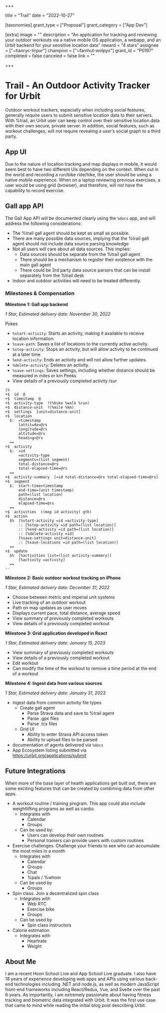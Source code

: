 +++

title = "Trail"
date = "2022-10-27"

[taxonomies]
grant_type = ["Proposal"]
grant_category = ["App Dev"]

[extra]
image = ""
description = "An application for tracking and reviewing your outdoor workouts via a native mobile OS application, a webapp, and an Urbit backend for your sensitive location data"
reward = "4 stars"
assignee = ["~hanryc-tirpur"]
champion = ["~famhut-wolpyx"]
grant_id = "P0197"
completed = false
canceled = false
link = ""

+++

# Trail - An Outdoor Activity Tracker for Urbit
Outdoor workout trackers, especially when including social features, generally require users to submit sensitive location data to their servers. With %trail, an Urbit user can keep control over their sensitive location data with their own secure, private server. In addition, social features, such as workout challenges, will not require revealing a user’s social graph to a third party.
## App UI
Due to the nature of location tracking and map displays in mobile, it would seem best to have two different UIs depending on the context.
When out in the world and recording a run/bike ride/hike, the user should be using a native mobile experience.
When on a laptop reviewing previous exercises, a user would be using grid (browser), and therefore, will not have the capability to record exercise.
## Gall app API
The Gall App API will be documented clearly using the `%docs` app, and will address the following considerations:
- The %trail gall agent should be kept as small as possible.
- There are many possible data sources, implying that the %trail gall agent should not include data source parsing knowledge
- Not all users will care about all data sources. This implies:
    - Data sources should be separate from the %trail gall agent
    - There should be a mechanism to register their existence with the main gall agent
    - There could be 3rd party data source parsers that can be install separately from the %trail desk
- Indoor and outdoor activities will need to be treated differently.

### Milestones & Compensation

**Milestone 1: Gall app backend**

*1 Star, Estimated delivery date: November 30, 2022*

Pokes
- `%start-activity`: Starts an activity, making it available to receive location information.
- `%save-path`: Saves a list of locations to the currently active activity.
- `%stop-activity`: Stops an activity, but will allow activity to be continued at a later time.
- `%end-activity`: Ends an activity and will not allow further updates.
- `%delete-activity`: Deletes an activity.
- `%save-settings`: Saves settings, including whether distance should be measured in miles or km
Peeks
- View details of a previously completed activity
/sur
```
|%
+$  id  @
+$  timestamp  @
+$  activity-type  ?(%bike %walk %run)
+$  distance-unit  ?(%mile %km)
+$  settings  [unit=distance-unit]
+$  location
  $:  =timestamp
      lattitude=@rs
      longitude=@rs
      altitude=@rs
      heading=@rs
  ==
+$  activity
  $:  =id
      =activity-type
      segments=(list segment)
      total-distance=@rs
      total-elapsed-time=@rs
  ==
+$  activity-summary  [=id total-distance=@rs total-elapsed-time=@rs]
+$  segment
  $:  start-time=timestamp
      end-time=(unit timestamp)
      path=(list location)
      distance=@rs
      elapsed-time=@rs
  ==
+$  activities  ((mop id activity) gth)
+$  action
  $%  [%start-activity =id =activity-type]
      :: [%stop-activity =id path=(list location)]
      :: [%end-activity =id path=(list location)]
      :: [%delete-activity =id]
      [%save-settings unit=distance-unit]
      :: [%save-locations =id path=(list location)]
  ==
+$  update
  $%  [%activities list=(list activity-summary)]
      [%activity =activity]
  ==
--
```

**Milestone 2: Basic outdoor workout tracking on iPhone**

*1 Star, Estimated delivery date: December 31, 2022*

- Choose between metric and imperial unit systems
- Live tracking of an outdoor workout
- Path on map updates as user moves
- Displays current pace, total distance, average speed
- View summary of previously completed workouts
- View details of a previously completed workout

**Milestone 3: Grid application developed in React**

*1 Star, Estimated delivery date: January 15, 2023*

- View summary of previously completed workouts
- View details of a previously completed workout
- Edit workout
- Can modify the time of the workout to remove a time period at the end of a workout

**Milestone 4: Ingest data from various sources**

*1 Star, Estimated delivery date: January 31, 2023*

- Ingest data from common activity file types
    - Create gall agent
        - Parse Strava data and save to %trail agent
        - Parse .gpx files
        - Parse .tcx files
    - Grid UI
        - Ability to enter Strava API access token
        - Ability to upload files to be parsed
- documentation of agents delivered via `%docs`
- App Ecosystem listing submitted via https://urbit.org/applications/submit

## Future Integrations
When more of the base layer of health applications get built out, there are some exciting features that can be created by combining data from other apps.
- A workout routine / training program. This app could also include weightlifting programs as well as cardio.
    - Integrates with 
        - Calendar
        - Groups
    - Can be used by:
        - Users can develop their own routines
        - Personal trainers can provide users with custom routines
- Exercise challenges. Challenge your friends to see who can accumulate the most miles in a month
    - Integrates with
        - Calendar
        - Groups
        - Chat
        - %pals / %whom
    - Can be used by
        - Groups
- Spin class. Join a decentralized spin class
    - Integrates with
        - Web RTC
        - Exercise bike
        - Groups
    - Can be used by
        - Spin class instructors
- Calorie estimation
    - Integrates with
        - Heartrate
        - Weight

## About Me
I am a recent Hoon School Live and App School Live graduate. I also have 18 years of experience developing web apps and APIs using various back-end technologies including .NET and node.js, as well as modern JavaScript front-end frameworks including React/Redux, Vue, and Svelte over the past 6 years.
As importantly, I am extremely passionate about having fitness tracking and biometric data integrated with Urbit. It was the first use case that came to mind while reading the initial blog post describing Urbit.


